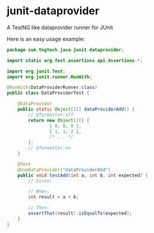 junit-dataprovider
==================

A TestNG like dataprovider runner for JUnit

Here is an easy usage example:

```java
package com.tngtech.java.junit.dataprovider;

import static org.fest.assertions.api.Assertions.*;

import org.junit.Test;
import org.junit.runner.RunWith;

@RunWith(DataProviderRunner.class)
public class DataProviderTest {

    @DataProvider
    public static Object[][] dataProviderAdd() {
        // @formatter:off
        return new Object[][] {
                { 0, 0, 0 },
                { 1, 1, 2 },
                /* ... */
        };
        // @formatter:on
    }

    @Test
    @UseDataProvider("dataProviderAdd")
    public void testAdd(int a, int b, int expected) {
        // Given:

        // When:
        int result = a + b;

        // Then:
        assertThat(result).isEqualTo(expected);
    }
}
```
